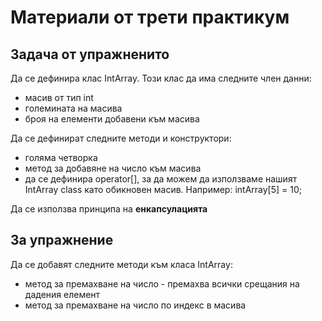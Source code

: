 # Материали от трети практикум

## Задача от упражненито

Да се дефинира клас IntArray. Този клас да има следните член данни:
 - масив от тип int
 - големината на масива
 - броя на елементи добавени към масива

Да се дефинират следните методи и конструктори:
 - голяма четворка
 - метод за добавяне на число към масива
 - да се дефинира operator[], за да можем да използваме нашият IntArray class като обикновен масив. Например: intArray[5] = 10; 

Да се използва принципа на **енкапсулацията**

## За упражнение

Да се добавят следните методи към класа IntArray:
 - метод за премахване на число - премахва всички срещания на дадения елемент
 - метод за премахване на число по индекс в масива

